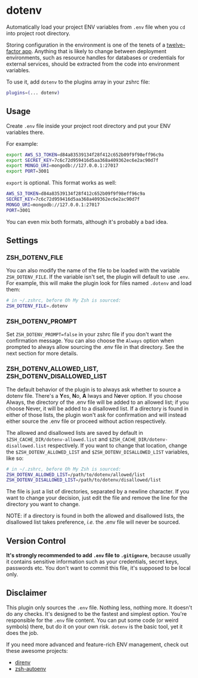 # dotenv

Automatically load your project ENV variables from `.env` file when you `cd` into project root directory.

Storing configuration in the environment is one of the tenets of a [twelve-factor app](https://www.12factor.net).
Anything that is likely to change between deployment environments, such as resource handles for databases or credentials
for external services, should be extracted from the code into environment variables.

To use it, add `dotenv` to the plugins array in your zshrc file:

```sh
plugins=(... dotenv)
```

## Usage

Create `.env` file inside your project root directory and put your ENV variables there.

For example:

```sh
export AWS_S3_TOKEN=d84a83539134f28f412c652b09f9f98eff96c9a
export SECRET_KEY=7c6c72d959416d5aa368a409362ec6e2ac90d7f
export MONGO_URI=mongodb://127.0.0.1:27017
export PORT=3001
```

`export` is optional. This format works as well:

```sh
AWS_S3_TOKEN=d84a83539134f28f412c652b09f9f98eff96c9a
SECRET_KEY=7c6c72d959416d5aa368a409362ec6e2ac90d7f
MONGO_URI=mongodb://127.0.0.1:27017
PORT=3001
```

You can even mix both formats, although it's probably a bad idea.

## Settings

### ZSH_DOTENV_FILE

You can also modify the name of the file to be loaded with the variable `ZSH_DOTENV_FILE`. If the variable isn't set,
the plugin will default to use `.env`. For example, this will make the plugin look for files named `.dotenv` and load
them:

```zsh
# in ~/.zshrc, before Oh My Zsh is sourced:
ZSH_DOTENV_FILE=.dotenv
```

### ZSH_DOTENV_PROMPT

Set `ZSH_DOTENV_PROMPT=false` in your zshrc file if you don't want the confirmation message. You can also choose
the `Always` option when prompted to always allow sourcing the .env file in that directory. See the next section for
more details.

### ZSH_DOTENV_ALLOWED_LIST, ZSH_DOTENV_DISALLOWED_LIST

The default behavior of the plugin is to always ask whether to source a dotenv file. There's a **Y**es, **N**o, **A**
lways and N**e**ver option. If you choose Always, the directory of the .env file will be added to an allowed list; if
you choose Never, it will be added to a disallowed list. If a directory is found in either of those lists, the plugin
won't ask for confirmation and will instead either source the .env file or proceed without action respectively.

The allowed and disallowed lists are saved by default in `$ZSH_CACHE_DIR/dotenv-allowed.list` and
`$ZSH_CACHE_DIR/dotenv-disallowed.list` respectively. If you want to change that location, change
the `$ZSH_DOTENV_ALLOWED_LIST` and `$ZSH_DOTENV_DISALLOWED_LIST` variables, like so:

```zsh
# in ~/.zshrc, before Oh My Zsh is sourced:
ZSH_DOTENV_ALLOWED_LIST=/path/to/dotenv/allowed/list
ZSH_DOTENV_DISALLOWED_LIST=/path/to/dotenv/disallowed/list
```

The file is just a list of directories, separated by a newline character. If you want to change your decision, just edit
the file and remove the line for the directory you want to change.

NOTE: if a directory is found in both the allowed and disallowed lists, the disallowed list takes preference, _i.e._ the
.env file will never be sourced.

## Version Control

**It's strongly recommended to add `.env` file to `.gitignore`**, because usually it contains sensitive information such
as your credentials, secret keys, passwords etc. You don't want to commit this file, it's supposed to be local only.

## Disclaimer

This plugin only sources the `.env` file. Nothing less, nothing more. It doesn't do any checks. It's designed to be the
fastest and simplest option. You're responsible for the `.env` file content. You can put some code (or weird symbols)
there, but do it on your own risk. `dotenv` is the basic tool, yet it does the job.

If you need more advanced and feature-rich ENV management, check out these awesome projects:

* [direnv](https://github.com/direnv/direnv)
* [zsh-autoenv](https://github.com/Tarrasch/zsh-autoenv)
